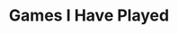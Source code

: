 ---
layout: review-list
title: "Games I Have Played"
subheadline: "On the Xbox, PC or iPad"
teaser: "Which I was I had more time for..."
header:
  image_fullwidth: "gp-header"
paginate:
    permalink: /page:num/
    category: games
---